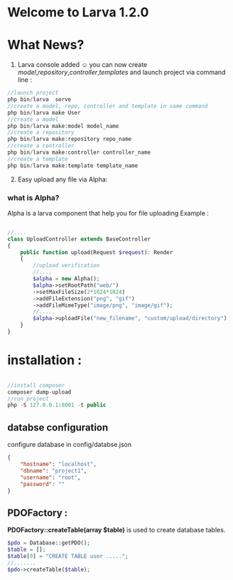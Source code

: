 # Welcome to Larva 1.2.0

# What News?

1. Larva console added ☺
you can now create *model*,*repository*,*controller*,*templates* and launch project via command line :

```php
//launch project
php bin/larva  serve
//create a model, repo, controller and template in same command
php bin/larva make User
//create a model
php bin/larva make:model model_name
//create a repository
php bin/larva make:repository repo_name
//create a controller
php bin/larva make:controller controller_name
//create a template
php bin/larva make:template template_name
```

2. Easy upload any file via Alpha:

### what is Alpha?

Alpha is a larva component that help you for file uploading
Example :  
```php

//....
class UploadController extends BaseController
{
    public function upload(Request $request): Render
    {
        //upload verification
        //....
        $alpha = new Alpha();
        $alpha->setRootPath("web/")
        ->setMaxFileSize(2*1024*1024)
        ->addFileExtension("png", "gif")
        ->addFileMimeType("image/png", "image/gif");
        //.....
        $alpha->uploadFile("new_filename", "custom/upload/directory")
    }
}
```

# installation :

```php

//install composer
composer dump-upload
//run project
php -S 127.0.0.1:8001 -t public
```

## databse configuration ##

configure database in config/databse.json

```json
{
    "hostname": "localhost",
    "dbname": "project1",
    "username": "root",
    "password": ""
}
```

## PDOFactory :

**PDOFactory::createTable(array $table)** is used to create database tables.

```php
$pdo = Database::getPDO();
$table = [];
$table[0] = "CREATE TABLE user .....";
//.......
$pdo->createTable($table);
```
